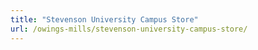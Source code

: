 ```yaml
---
title: "Stevenson University Campus Store"
url: /owings-mills/stevenson-university-campus-store/
---
```

